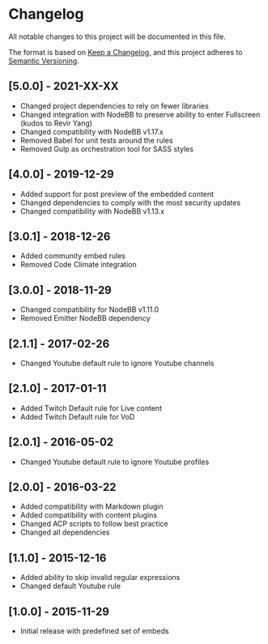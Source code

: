# Changelog

All notable changes to this project will be documented in this file.

The format is based on [Keep a Changelog](https://keepachangelog.com/en/1.0.0/),
and this project adheres to [Semantic Versioning](https://semver.org/spec/v2.0.0.html).

## [5.0.0] - 2021-XX-XX

- Changed project dependencies to rely on fewer libraries
- Changed integration with NodeBB to preserve ability to enter Fullscreen (kudos to Revir Yang)  
- Changed compatibility with NodeBB v1.17.x
- Removed Babel for unit tests around the rules
- Removed Gulp as orchestration tool for SASS styles

## [4.0.0] - 2019-12-29

- Added support for post preview of the embedded content
- Changed dependencies to comply with the most security updates
- Changed compatibility with NodeBB v1.13.x

## [3.0.1] - 2018-12-26

- Added community embed rules
- Removed Code Climate integration

## [3.0.0] - 2018-11-29

- Changed compatibility for NodeBB v1.11.0
- Removed Emitter NodeBB dependency

## [2.1.1] - 2017-02-26

- Changed Youtube default rule to ignore Youtube channels

## [2.1.0] - 2017-01-11

- Added Twitch Default rule for Live content
- Added Twitch Default rule for VoD

## [2.0.1] - 2016-05-02

- Changed Youtube default rule to ignore Youtube profiles

## [2.0.0] - 2016-03-22

- Added compatibility with Markdown plugin
- Added compatibility with content plugins
- Changed ACP scripts to follow best practice
- Changed all dependencies

## [1.1.0] - 2015-12-16

- Added ability to skip invalid regular expressions
- Changed default Youtube rule

## [1.0.0] - 2015-11-29

- Initial release with predefined set of embeds
